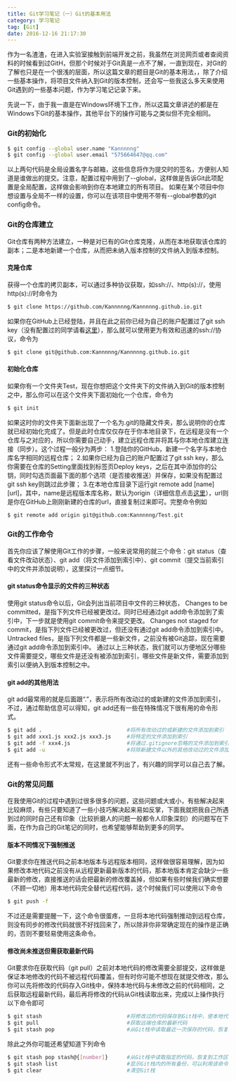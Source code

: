 ```yaml
---
title: Git学习笔记（一）Git的基本用法
category: 学习笔记
tag: [Git]
date: 2016-12-16 21:17:30
---
```


作为一名渣渣，在进入实验室接触到前端开发之前，我虽然在浏览网页或者查阅资料的时候看到过GitH，但那个时候对于Git真是一点不了解，一直到现在，对Git的了解也只是在一个很浅的层面，所以这篇文章的题目是Git的基本用法，，除了介绍一些基本操作，将项目文件纳入到Git的版本控制，还会写一些我这么多天来使用Git遇到的一些基本问题，作为学习笔记记录下来。<!--more-->

先说一下，由于我一直是在Windows环境下工作，所以这篇文章讲述的都是在Windows下Git的基本操作，其他平台下的操作可能与之类似但不完全相同。

### Git的初始化
``` bash
$ git config --global user.name "Kannnnng"
$ git config --global user.email "575664647@qq.com"
```
以上两句代码是全局设置名字与邮箱，这些信息将作为提交时的签名，方便别人知道是谁做出的提交。注意，配置过程中用到了--global，这样做是告诉Git此项配置是全局配置，这样做会影响到你在本地建立的所有项目。
如果在某个项目中你想设置与全局不一样的设置，你可以在该项目中使用不带有--global参数的git config命令。

### Git的仓库建立
Git仓库有两种方法建立，一种是对已有的Git仓库克隆，从而在本地获取该仓库的副本；二是本地新建一个仓库，从而把未纳入版本控制的文件纳入到版本控制。

#### 克隆仓库
获得一个仓库的拷贝副本，可以通过多种协议获取，如ssh://、http(s)://，使用http(s)://时命令为
``` bash
$ git clone https://github.com/Kannnnng/Kannnnng.github.io.git
```
如果你在GitHub上已经登陆，并且在此之前你已经为自己的账户配置过了git ssh key（没有配置过的同学请看[这里](http://blog.csdn.net/hustpzb/article/details/8230454/)），那么就可以使用更为有效和迅速的ssh://协议，命令为
``` bash
$ git clone git@github.com:Kannnnng/Kannnnng.github.io.git
```
#### 初始化仓库
如果你有一个文件夹Test，现在你想把这个文件夹下的文件纳入到Git的版本控制之中，那么你可以在这个文件夹下面初始化一个仓库，命令为
``` bash
$ git init
```
如果这时你的文件夹下面新出现了一个名为.git的隐藏文件夹，那么说明你的仓库就已经初始化完成了。但是此时仓库仅仅存在于你本地目录下，在远程是没有一个仓库与之对应的，所以你需要自己动手，建立远程仓库并将其与你本地仓库建立连接（同步）。这个过程一般分为两步：
1.登陆你的GitHub，新建一个名字与本地仓库名字相同的远程仓库；
2.如果你已经为自己的账户配置过了git ssh key，那么你需要在仓库的Setting里面找到标签页Deploy keys，之后在其中添加你的公钥，同时勾选页面最下面的那个选项（是否接收推送）并保存，如果没有配置过git ssh key则跳过此步骤；
3.在本地仓库目录下运行git remote add [name] [url]，其中，name是远程版本库名称，默认为origin（详细信息点击[这里](https://www.zhihu.com/question/27712995/answer/39946123)），url则是你在GitHub上刚刚新建的仓库的url，直接复制过来即可。完整命令例如
``` bash
$ git remote add origin git@github.com:Kannnnng/Test.git
```

### Git的工作命令
首先你应该了解使用Git工作的步骤，一般来说常用的就三个命令：git status（查看文件改动状态）、git add（将文件添加到索引中）、git commit（提交当前索引中的文件并添加说明），这里探讨一点细节。

#### git status命令显示的文件的三种状态
使用git status命令以后，Git会列出当前项目中文件的三种状态，
Changes to be committed，是指下列文件已经被更改过。同时已经通过git add命令添加到了索引中，下一步就是使用git commit命令来提交更改。
Changes not staged for commit，是指下列文件已经被更改过，但还没有通过git add命令添加到索引中。
Untracked files，是指下列文件都是一些新文件，之前没有被Git追踪，现在需要通过git add命令添加到索引中。
通过以上三种状态，我们就可以方便地区分哪些文件需要提交，哪些文件是还没有被添加到索引，哪些文件是新文件，需要添加到索引以便纳入到版本控制之中。

#### git add的其他用法
git add最常用的就是后面跟“.”，表示将所有改动过的或新建的文件添加到索引，不过，通过帮助信息可以得知，git add还有一些在特殊情况下很有用的命令形式。
``` bash
$ git add .                           #将所有改动过的或新建的文件添加到索引
$ git add xxx1.js xxx2.js xxx3.js     #将特定的文件添加到索引
$ git add -f xxx4.js                  #将通过.gitignore忽略的文件添加到索引
$ git add -u                          #将除新建文件以外的其他改动过的文件添加到索引
```
还有一些命令形式不太常规，在这里就不列出了，有兴趣的同学可以自己去了解。

### Git的常见问题
在我使用Git的过程中遇到过很多很多的问题，这些问题或大或小，有些解决起来比较麻烦，有些只要知道了一些小技巧解决起来易如反掌，下面我就把我自己所遇到过的同时自己还有印象（比较折磨人的问题一般都令人印象深刻）的问题写在下面，在作为自己的Git笔记的同时，也希望能够帮助到更多的同学。

#### 版本不同情况下强制推送
Git要求你在推送代码之前本地版本与远程版本相同，这样做很容易理解，因为如果修改本地代码之前没有从远程更新最新版本的代码，那本地版本肯定会缺少一些最新的修改，直接推送的话会把最新的修改覆盖掉，但如果有些时候我们确实想要（不顾一切地）用本地代码完全替代远程代码，这个时候我们可以使用以下命令
``` bash
$ git push -f
```
不过还是需要提醒一下，这个命令很蛋疼，一旦将本地代码强制推动到远程仓库，则没有同步的修改代码就很不好找回来了，所以除非你非常确定现在的操作是正确的，否则不要轻易使用这条命令。

#### 修改尚未推送但需获取最新代码
Git要求你在获取代码（git pull）之前对本地代码的修改需要全部提交，这样做是保证本地修改的代码不被远程代码覆盖，但有时你可能不想现在就提交修改，那么你可以先将修改的代码存入Git栈中，保持本地代码与未修改之前的代码相同，之后获取远程最新代码，最后再将修改的代码从Git栈读取出来，完成以上操作执行以下命令即可
``` bash
$ git stash                           #将修改过的代码保存到Git栈中，使本地代码与未修改之前的代码相同
$ git pull                            #获取远端仓库的最新代码
$ git stash pop                       #从Git栈中读取最近一次保存的代码，恢复到工作区中
```
除此之外你可能还希望知道下列命令
``` bash
$ git stash pop stash@{[number]}      #从Git栈中读取指定的代码，恢复到工作区中，number可以通过git stash list查看
$ git stash list                      #显示Git栈内的所有备份，可以利用该命令确定从哪个地方开始恢复
$ git clear                           #清空Git栈
```
